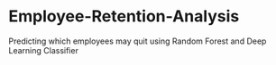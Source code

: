 # Employee-Retention-Analysis
Predicting which employees may quit using Random Forest and Deep Learning Classifier
